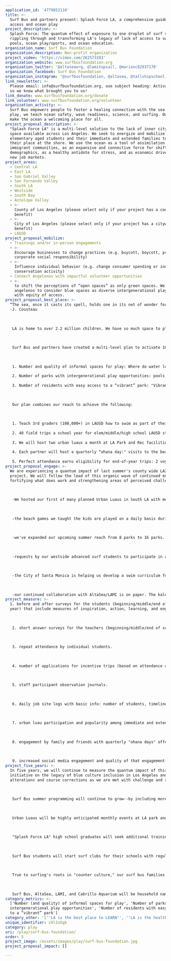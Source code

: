 ```yaml
---
application_id: '4779852110'
title: >-
  Surf Bus and partners present: Splash Force LA, a comprehensive guide to beach
  access and ocean play
project_description: >-
  Splash Force: The quantum effect of exposure to one droplet of surf stoke,
  rippling through and transforming LA's legacy of lack of access to swimming
  pools, ocean play/sports, and ocean education.
organization_name: Surf Bus Foundation
organization_description: Non-profit organization
project_video: 'https://vimeo.com/262573193'
organization_website: www.surfbusfoundation.org
organization_twitter: '@altaseaorg, @lamitopsail, @marionc82937170'
organization_facebook: Surf Bus Foundation
organization_instagram: '@surfbusfoundation, @altasea, @tallshipschool, @surf_academy,'
link_newsletter: >-
  Please email: info@surfbusfoundation.org, use subject heading: ActivateforLA
  so we know what brought you to us!
link_donate: www.surfbusfoundation.org/donate
link_volunteer: www.surfbusfoundation.org/volunteer
organization_activity: >-
  Surf Bus empowers people to foster a healing connection with the sea. Through
  play, we teach ocean safety, wave readiness, science, and surfing. Our methods
  make the ocean a welcoming place for all.
project_proposal_description: >-
  "Splash Force LA" is a multi-level solution to the lack of inner city park
  space available across Los Angeles. We seek to energize and mobilize
  elementary aged students and their immediate and extended families to claim
  their place at the shore. We use the ocean as a tool of assimilation for
  immigrant communities, as an expansive and connective force for shifting
  demographics, as a healthy antidote for stress, and as economic driver toward
  new job markets.
project_areas:
  - Central LA
  - East LA
  - San Gabriel Valley
  - San Fernando Valley
  - South LA
  - Westside
  - South Bay
  - Antelope Valley
  - >-
    County of Los Angeles (please select only if your project has a countywide
    benefit)
  - >-
    City of Los Angeles (please select only if your project has a citywide
    benefit)
  - LAUSD
project_proposal_mobilize:
  - Trainings and/or in-person engagements
  - >-
    Encourage businesses to change practices (e.g. buycott, boycott, promote
    corporate social responsibility)
  - >-
    Influence individual behavior (e.g. change consumer spending or increase
    conservation activity)
  - Connect Angelenos with impactful volunteer opportunities
  - >-
    to shift the perceptions of “open spaces” as only green spaces. We want
    angelenos to consider blue spaces as diverse intergenerational play spaces
    with equity of access.
project_proposal_best_place: >-
  “The sea, once it casts its spell, holds one in its net of wonder forever.”
  -J. Cousteau
   
   
   
   LA is home to over 2.2 million children. We have so much space to play--mountainous wilderness, vast desert/prairie plains, over 200 park & rec. depts., and 57 miles of coastline. Yet, there is a legacy of segregation of swimming pools and ocean spaces in LA that has led to what we term a "crisis of blue culture." Our children are not learning how to swim (in 2017 64% of African American children, 45% of Latino children, and 40% of caucasian children cannot swim) and they are not visiting their beaches to play (50% of middle school aged children in LA Co. have never seen the beach). For young Angelenos to realize their full potential, we have to transform our legacy. Like the ocean, we must afford our youth equal opportunity by bridging gaps in access to swim lessons, ocean safety and surf lessons, and a fun and interactive marine science curriculum to buttress their physical experience. We must focus on involving entire families/communities in the solution. We seek to measure the quantum impact of their inclusion and support on the whole of Los Angeles.
   
   
   
   Surf Bus and partners have created a multi-level plan to activate 100,000 Angelenos to claim coastal spaces through play. Our program, “Splash Force LA” is a collaboration with AltaSea and Los Angeles Maritime Institute. Together, our focus is on measuring the following three LA2050 metrics: 
   
   
   
   1. Number and quality of informal spaces for play: Where do water lovers hang out between sessions, how come, what is happening there? Beach parking lots, pool decks, port hangarsâ€¦
   
   2. Number of parks with intergenerational play opportunities: pools and beaches provide open and creative play opportunities for all generations. Our program integrates entire families into various levels of "play" and we have a plan to encourage and measure family involvement.
   
   3. Number of residents with easy access to a “vibrant” park: "Vibrancy" to us means amount, quality, and creativity of use. Beaches provide tons of open space--both structured and unstructured. Vibrancy is impacted by the ability to travel with ease, the confidence to start the trip, a feeling of support, and a sense of belonging upon arrival.
   
   
   
   Our plan combines our reach to achieve the following:
   
   
   
   1. Teach 3rd graders (100,000+) in LAUSD how to swim as part of their in-school pe experience. 
   
   2. 40 field trips a school year for elem/middle/high school LAUSD students that include a Surf Bus lesson in Santa Monica, lunch, a visit to AltaSea/Cabrillo Aquarium, and a sail on a LAMI tall ship. 
   
   3. We will host two urban luaus a month at LA Park and Rec facilities to build relationships with families and community.
   
   4. Each partner will host a quarterly “ohana day:" visits to the beach/altasea/lami for family/friends. 
   
   5. Perfect attendance earns eligibility for end-of-year trips: 2 voyages to Catalina for 30 people on each ship and/or 1 surf camping trip for 20 groms.
project_proposal_engage: >-
  We are experiencing a quantum impact of last summer's county wide LA2050 TOES
  project. We will follow the lead of this organic wave of continued engagement,
  fortifying what does work and strengthening areas of perceived challenge: 
   
   
   
   -We hosted our first of many planned Urban Luaus in South LA with members from all impacted groups in attendance: volunteers, surf students from 4 of 8 parks, family members, park staff, Surf Academy staff, and community members in proximity at the time of our party. Attendees were outfitted with Surf Bus tshirts/sweatshirts/hats/pins to help build brand recognition--we want Surf Bus to be synonymous with "safe ocean family fun."
   
   
   
   -the beach games we taught the kids are played on a daily basis during after-school programming and shared with new friends.
   
   
   
   -we've expanded our upcoming summer reach from 8 parks to 16 parks. Lateral job shifts/promotions have moved park coordinators to new areas. We weave these new parks into the program and continue our relationship with past partners. 
   
   
   
   -requests by our westside advanced surf students to participate in a volunteer capacity have doubled.
   
   
   
   -the City of Santa Monica is helping us develop a swim curriculum for all 3rd graders in Los Angeles.
   
   
   
   -our continued collaboration with AltaSea/LAMI is on paper. The kaleidoscope of angles we offer youth to engage with the sea allows each organization to more fully realize our mission to activate LA for the health of residents and our ocean.
project_measure: >-
  1. before and after surveys for the students (beginning/middle/end of school
  year) that include measures of inspiration, action, learning, and engagement.
   
   
   
   2. short answer surveys for the teachers (beginning/middle/end of school year) that question the perceived impact of this programing on their students.
   
   
   
   3. repeat attendance by individual students.
   
   
   
   4. number of applications for incentive trips (based on attendance and “free will” to apply for the camping trip or the ocean voyage to catalina).
   
   
   
   5. staff participant observation journals.
   
   
   
   6. daily job site logs with basic info: number of students, timeline adherence, perceived level of interest, actual number of staff and how/what they did on the fieldtrip.
   
   
   
   7. urban luau participation and popularity among immediate and extended family and friends.
   
   
   
   8. engagement by family and friends with quarterly "ohana days" offered by Surf Bus and partners.
   
   
   
   9. increased social media engagement and quality of that engagement--do likes and comments turn in to in-person visits
project_five_years: >-
  In five years, we will continue to measure the quantum impact of this
  initiative on the legacy of blue culture inclusion in Los Angeles and make
  alterations and course corrections as we are met with challenge and success. 
   
   
   
   Surf Bus summer programming will continue to grow--by including more park partners and more beach locations. We will have supported surf bus students to positions of leadership among their peers, inviting them claim their place in a legacy of a diverse surf line up and supportive inclusion at the beach.
   
   
   
   Urban Luaus will be highly anticipated monthly events at LA park and recreation departments in every LA City district.
   
   
   
   "Splash Force LA" high school graduates will seek additional training and/or jobs in the blue economy and feel like every day of work is a day of play.
   
   
   
   Surf Bus students will start surf clubs for their schools with regular weekly practices and meet ups at the beach, independent of their weekday field trips and monthly surf bus lesson days.
   
   
   
   True to surfing's roots in "counter culture," our surf bus families will start to see any and all open spaces as the possibility for an impromptu playground, similarly to how we ask them to see open ocean space as a wave playground of possibilities. The urban luau format lends itself to "pop-up" events that will have an organic feel--based on the unique communities where they occur--and will be used to claim informal open spaces and turn them into into vibrant intergenerational community gatherings. 
   
   
   
   Surf Bus, AltaSea, LAMI, and Cabrillo Aquarium will be household names, as recognizable to Angelenos as "starbucks" or "the dodgers."
category_metrics: >-
  ['Number (and quality) of informal spaces for play', 'Number of parks with
  intergenerational play opportunities', 'Number of residents with easy access
  to a “vibrant” park']
category_other: '[''LA is the best place to LEARN'', ''LA is the healthiest place to LIVE'']'
unique_identifier: v9l2u5gb
category: play
uri: /play/surf-bus-foundation/
order: 5
project_image: /assets/images/play/surf-bus-foundation.jpg
project_proposal_impact: []

---
```

